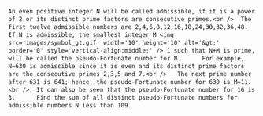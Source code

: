     An even positive integer N will be called admissible, if it is a power of 2 or its distinct prime factors are consecutive primes.<br />  The first twelve admissible numbers are 2,4,6,8,12,16,18,24,30,32,36,48.      If N is admissible, the smallest integer M <img src='images/symbol_gt.gif' width='10' height='10' alt='&gt;' border='0' style='vertical-align:middle;' /> 1 such that N+M is prime, will be called the pseudo-Fortunate number for N.      For example, N=630 is admissible since it is even and its distinct prime factors are the consecutive primes 2,3,5 and 7.<br />   The next prime number after 631 is 641; hence, the pseudo-Fortunate number for 630 is M=11.<br />  It can also be seen that the pseudo-Fortunate number for 16 is 3.      Find the sum of all distinct pseudo-Fortunate numbers for admissible numbers N less than 109.          